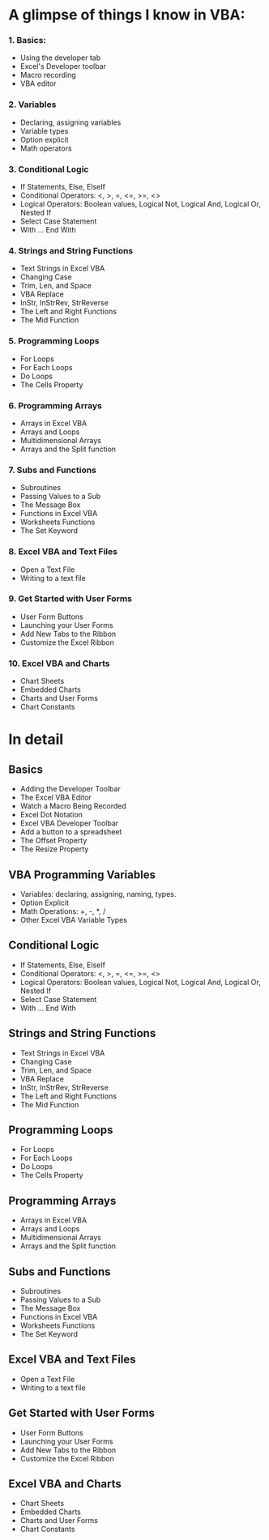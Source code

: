 # A glimpse of things I know in VBA:

### 1. Basics:
* Using the developer tab
* Excel's Developer toolbar
* Macro recording
* VBA editor

### 2. Variables
* Declaring, assigning variables
* Variable types
* Option explicit
* Math operators

### 3. Conditional Logic
* If Statements, Else, ElseIf
* Conditional Operators: <, >, =, <=, >=, <>
* Logical Operators: Boolean values, Logical Not, Logical And, Logical Or, Nested If
* Select Case Statement
* With ... End With

### 4. Strings and String Functions
* Text Strings in Excel VBA
* Changing Case
* Trim, Len, and Space
* VBA Replace
* InStr, InStrRev, StrReverse
* The Left and Right Functions
* The Mid Function

### 5. Programming Loops
* For Loops
* For Each Loops
* Do Loops
* The Cells Property

### 6. Programming Arrays
* Arrays in Excel VBA
* Arrays and Loops
* Multidimensional Arrays
* Arrays and the Split function

### 7. Subs and Functions
* Subroutines
* Passing Values to a Sub
* The Message Box
* Functions in Excel VBA
* Worksheets Functions
* The Set Keyword

### 8. Excel VBA and Text Files
* Open a Text File
* Writing to a text file

### 9. Get Started with User Forms
* User Form Buttons
* Launching your User Forms
* Add New Tabs to the Ribbon
* Customize the Excel Ribbon

### 10. Excel VBA and Charts
* Chart Sheets
* Embedded Charts
* Charts and User Forms
* Chart Constants


# In detail

## Basics
* Adding the Developer Toolbar
* The Excel VBA Editor
* Watch a Macro Being Recorded
* Excel Dot Notation
* Excel VBA Developer Toolbar
* Add a button to a spreadsheet
* The Offset Property
* The Resize Property

## VBA Programming Variables
* Variables: declaring, assigning, naming, types.
* Option Explicit
* Math Operations: +, -, *, /
* Other Excel VBA Variable Types

## Conditional Logic
* If Statements, Else, ElseIf
* Conditional Operators: <, >, =, <=, >=, <>
* Logical Operators: Boolean values, Logical Not, Logical And, Logical Or, Nested If
* Select Case Statement
* With ... End With

## Strings and String Functions
* Text Strings in Excel VBA
* Changing Case
* Trim, Len, and Space
* VBA Replace
* InStr, InStrRev, StrReverse
* The Left and Right Functions
* The Mid Function

## Programming Loops
* For Loops
* For Each Loops
* Do Loops
* The Cells Property

## Programming Arrays
* Arrays in Excel VBA
* Arrays and Loops
* Multidimensional Arrays
* Arrays and the Split function

## Subs and Functions
* Subroutines
* Passing Values to a Sub
* The Message Box
* Functions in Excel VBA
* Worksheets Functions
* The Set Keyword

## Excel VBA and Text Files
* Open a Text File
* Writing to a text file

## Get Started with User Forms
* User Form Buttons
* Launching your User Forms
* Add New Tabs to the Ribbon
* Customize the Excel Ribbon

## Excel VBA and Charts
* Chart Sheets
* Embedded Charts
* Charts and User Forms
* Chart Constants
